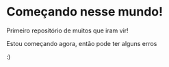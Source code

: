 # Começando nesse mundo!
 Primeiro repositório de muitos que iram vir!

Estou começando agora, então pode ter alguns erros

:)
